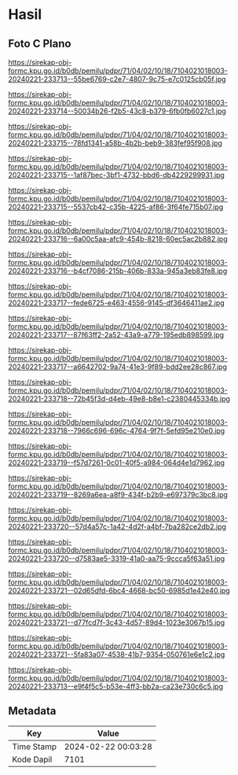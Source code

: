 # Hasil

## Foto C Plano

https://sirekap-obj-formc.kpu.go.id/b0db/pemilu/pdpr/71/04/02/10/18/7104021018003-20240221-233713--55be6769-c2e7-4807-9c75-e7c0125cb05f.jpg

https://sirekap-obj-formc.kpu.go.id/b0db/pemilu/pdpr/71/04/02/10/18/7104021018003-20240221-233714--50034b26-f2b5-43c8-b379-6fb0fb6027c1.jpg

https://sirekap-obj-formc.kpu.go.id/b0db/pemilu/pdpr/71/04/02/10/18/7104021018003-20240221-233715--78fd1341-a58b-4b2b-beb9-383fef95f908.jpg

https://sirekap-obj-formc.kpu.go.id/b0db/pemilu/pdpr/71/04/02/10/18/7104021018003-20240221-233715--1af87bec-3bf1-4732-bbd6-db4229299931.jpg

https://sirekap-obj-formc.kpu.go.id/b0db/pemilu/pdpr/71/04/02/10/18/7104021018003-20240221-233715--5537cb42-c35b-4225-af86-3f64fe715b07.jpg

https://sirekap-obj-formc.kpu.go.id/b0db/pemilu/pdpr/71/04/02/10/18/7104021018003-20240221-233716--6a00c5aa-afc9-454b-8218-60ec5ac2b882.jpg

https://sirekap-obj-formc.kpu.go.id/b0db/pemilu/pdpr/71/04/02/10/18/7104021018003-20240221-233716--b4cf7086-215b-406b-833a-945a3eb83fe8.jpg

https://sirekap-obj-formc.kpu.go.id/b0db/pemilu/pdpr/71/04/02/10/18/7104021018003-20240221-233717--fede6725-e463-4556-9145-df3646411ae2.jpg

https://sirekap-obj-formc.kpu.go.id/b0db/pemilu/pdpr/71/04/02/10/18/7104021018003-20240221-233717--87f63ff2-2a52-43a9-a779-195edb898599.jpg

https://sirekap-obj-formc.kpu.go.id/b0db/pemilu/pdpr/71/04/02/10/18/7104021018003-20240221-233717--a6642702-9a74-41e3-9f89-bdd2ee28c867.jpg

https://sirekap-obj-formc.kpu.go.id/b0db/pemilu/pdpr/71/04/02/10/18/7104021018003-20240221-233718--72b45f3d-d4eb-49e8-b8e1-c2380445334b.jpg

https://sirekap-obj-formc.kpu.go.id/b0db/pemilu/pdpr/71/04/02/10/18/7104021018003-20240221-233718--7966c696-696c-4764-9f7f-5efd95e210e0.jpg

https://sirekap-obj-formc.kpu.go.id/b0db/pemilu/pdpr/71/04/02/10/18/7104021018003-20240221-233719--f57d7261-0c01-40f5-a984-064d4e1d7962.jpg

https://sirekap-obj-formc.kpu.go.id/b0db/pemilu/pdpr/71/04/02/10/18/7104021018003-20240221-233719--8269a6ea-a8f9-434f-b2b9-e697379c3bc8.jpg

https://sirekap-obj-formc.kpu.go.id/b0db/pemilu/pdpr/71/04/02/10/18/7104021018003-20240221-233720--57d4a57c-1a42-4d2f-a4bf-7ba282ce2db2.jpg

https://sirekap-obj-formc.kpu.go.id/b0db/pemilu/pdpr/71/04/02/10/18/7104021018003-20240221-233720--d7583ae5-3319-41a0-aa75-9ccca5f63a51.jpg

https://sirekap-obj-formc.kpu.go.id/b0db/pemilu/pdpr/71/04/02/10/18/7104021018003-20240221-233721--02d65dfd-6bc4-4668-bc50-6985d1e42e40.jpg

https://sirekap-obj-formc.kpu.go.id/b0db/pemilu/pdpr/71/04/02/10/18/7104021018003-20240221-233721--d77fcd7f-3c43-4d57-89d4-1023e3067b15.jpg

https://sirekap-obj-formc.kpu.go.id/b0db/pemilu/pdpr/71/04/02/10/18/7104021018003-20240221-233721--5fa83a07-4538-41b7-9354-050761e6e1c2.jpg

https://sirekap-obj-formc.kpu.go.id/b0db/pemilu/pdpr/71/04/02/10/18/7104021018003-20240221-233713--e9f4f5c5-b53e-4ff3-bb2a-ca23e730c6c5.jpg


## Metadata

| Key        | Value               |
| ---------- | ------------------- |
| Time Stamp | 2024-02-22 00:03:28 |
| Kode Dapil | 7101                |



